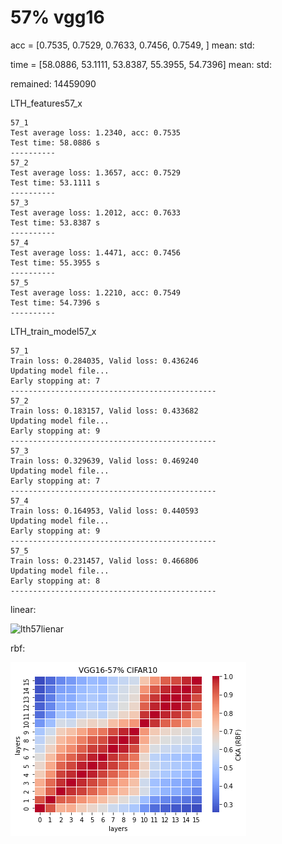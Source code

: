 # 57% vgg16
acc = [0.7535, 0.7529, 0.7633, 0.7456, 0.7549, ] mean: std:

time = [58.0886, 53.1111, 53.8387, 55.3955, 54.7396] mean: std:

remained: 14459090

LTH_features57_x
```
57_1
Test average loss: 1.2340, acc: 0.7535
Test time: 58.0886 s
----------
57_2
Test average loss: 1.3657, acc: 0.7529
Test time: 53.1111 s
----------
57_3
Test average loss: 1.2012, acc: 0.7633
Test time: 53.8387 s
----------
57_4
Test average loss: 1.4471, acc: 0.7456
Test time: 55.3955 s
----------
57_5
Test average loss: 1.2210, acc: 0.7549
Test time: 54.7396 s
----------
```

LTH_train_model57_x
```
57_1
Train loss: 0.284035, Valid loss: 0.436246
Updating model file...
Early stopping at: 7
----------------------------------------------
57_2
Train loss: 0.183157, Valid loss: 0.433682
Updating model file...
Early stopping at: 9
----------------------------------------------
57_3
Train loss: 0.329639, Valid loss: 0.469240
Updating model file...
Early stopping at: 7
----------------------------------------------
57_4
Train loss: 0.164953, Valid loss: 0.440593
Updating model file...
Early stopping at: 9
----------------------------------------------
57_5
Train loss: 0.231457, Valid loss: 0.466806
Updating model file...
Early stopping at: 8
----------------------------------------------
```

linear:

![lth57lienar](lth57lienar.png)

rbf:

![lth57rbf](lth57rbf.png)
